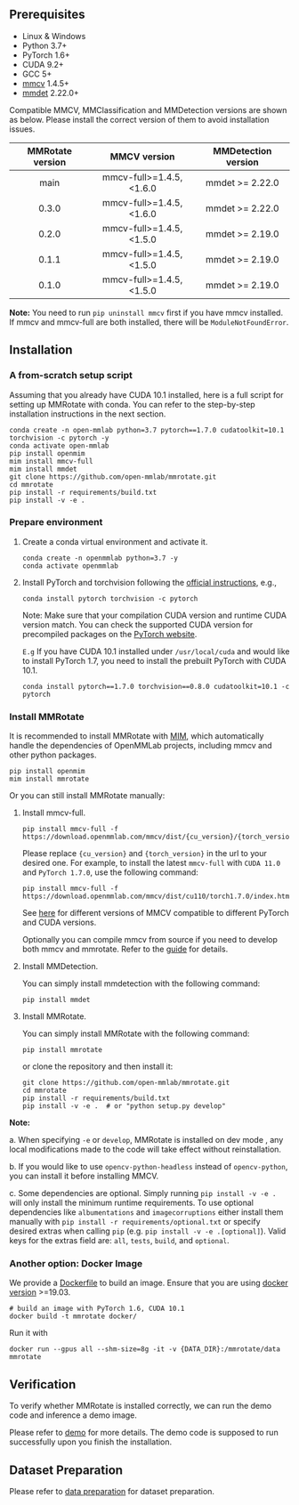 ## Prerequisites

- Linux & Windows
- Python 3.7+
- PyTorch 1.6+
- CUDA 9.2+
- GCC 5+
- [mmcv](https://mmcv.readthedocs.io/en/latest/get_started/installation.html) 1.4.5+
- [mmdet](https://mmdetection.readthedocs.io/en/latest/get_started.html#installation) 2.22.0+

Compatible MMCV, MMClassification and MMDetection versions are shown as below. Please install the correct version of
them to avoid installation issues.

| MMRotate version |       MMCV version       | MMDetection version |
|:----------------:|:------------------------:|:-------------------:|
|       main       | mmcv-full>=1.4.5, <1.6.0 |   mmdet >= 2.22.0   |
|      0.3.0       | mmcv-full>=1.4.5, <1.6.0 |   mmdet >= 2.22.0   |
|      0.2.0       | mmcv-full>=1.4.5, <1.5.0 |   mmdet >= 2.19.0   |
|      0.1.1       | mmcv-full>=1.4.5, <1.5.0 |   mmdet >= 2.19.0   |
|      0.1.0       | mmcv-full>=1.4.5, <1.5.0 |   mmdet >= 2.19.0   |

**Note:** You need to run `pip uninstall mmcv` first if you have mmcv installed.
If mmcv and mmcv-full are both installed, there will be `ModuleNotFoundError`.

## Installation

### A from-scratch setup script

Assuming that you already have CUDA 10.1 installed, here is a full script for setting up MMRotate with conda.
You can refer to the step-by-step installation instructions in the next section.

```shell
conda create -n open-mmlab python=3.7 pytorch==1.7.0 cudatoolkit=10.1 torchvision -c pytorch -y
conda activate open-mmlab
pip install openmim
mim install mmcv-full
mim install mmdet
git clone https://github.com/open-mmlab/mmrotate.git
cd mmrotate
pip install -r requirements/build.txt
pip install -v -e .
```

### Prepare environment

1. Create a conda virtual environment and activate it.

    ```shell
    conda create -n openmmlab python=3.7 -y
    conda activate openmmlab
    ```

2. Install PyTorch and torchvision following the [official instructions](https://pytorch.org/), e.g.,

    ```shell
    conda install pytorch torchvision -c pytorch
    ```

   Note: Make sure that your compilation CUDA version and runtime CUDA version match.
   You can check the supported CUDA version for precompiled packages on the [PyTorch website](https://pytorch.org/).

   `E.g` If you have CUDA 10.1 installed under `/usr/local/cuda` and would like to install
   PyTorch 1.7, you need to install the prebuilt PyTorch with CUDA 10.1.

    ```shell
    conda install pytorch==1.7.0 torchvision==0.8.0 cudatoolkit=10.1 -c pytorch
    ```

### Install MMRotate

It is recommended to install MMRotate with [MIM](https://github.com/open-mmlab/mim),
which automatically handle the dependencies of OpenMMLab projects, including mmcv and other python packages.

```shell
pip install openmim
mim install mmrotate
```

Or you can still install MMRotate manually:

1. Install mmcv-full.

    ```shell
    pip install mmcv-full -f https://download.openmmlab.com/mmcv/dist/{cu_version}/{torch_version}/index.html
    ```

   Please replace `{cu_version}` and `{torch_version}` in the url to your desired one. For example, to install the
   latest `mmcv-full` with `CUDA 11.0` and `PyTorch 1.7.0`, use the following command:

    ```shell
    pip install mmcv-full -f https://download.openmmlab.com/mmcv/dist/cu110/torch1.7.0/index.html
    ```

   See [here](https://github.com/open-mmlab/mmcv#installation) for different versions of MMCV compatible to different
   PyTorch and CUDA versions.

   Optionally you can compile mmcv from source if you need to develop both mmcv and mmrotate. Refer to
   the [guide](https://github.com/open-mmlab/mmcv#installation) for details.

2. Install MMDetection.

   You can simply install mmdetection with the following command:

    ```shell
    pip install mmdet
    ```

3. Install MMRotate.

   You can simply install MMRotate with the following command:

    ```shell
    pip install mmrotate
    ```

   or clone the repository and then install it:

    ```shell
    git clone https://github.com/open-mmlab/mmrotate.git
    cd mmrotate
    pip install -r requirements/build.txt
    pip install -v -e .  # or "python setup.py develop"

**Note:**

a. When specifying `-e` or `develop`, MMRotate is installed on dev mode
, any local modifications made to the code will take effect without reinstallation.

b. If you would like to use `opencv-python-headless` instead of `opencv-python`,
you can install it before installing MMCV.

c. Some dependencies are optional. Simply running `pip install -v -e .` will
only install the minimum runtime requirements. To use optional dependencies like `albumentations` and `imagecorruptions`
either install them manually with `pip install -r requirements/optional.txt` or specify desired extras when
calling `pip` (e.g. `pip install -v -e .[optional]`). Valid keys for the extras field are: `all`, `tests`, `build`,
and `optional`.

### Another option: Docker Image

We provide a [Dockerfile](https://github.com/open-mmlab/mmrotate/tree/main/docker/Dockerfile) to build an image. Ensure
that you are using [docker version](https://docs.docker.com/engine/install/) >=19.03.

```shell
# build an image with PyTorch 1.6, CUDA 10.1
docker build -t mmrotate docker/
```

Run it with

```shell
docker run --gpus all --shm-size=8g -it -v {DATA_DIR}:/mmrotate/data mmrotate
```

## Verification

To verify whether MMRotate is installed correctly, we can run the demo code and inference a demo image.

Please refer to [demo](https://github.com/open-mmlab/mmrotate/tree/main/demo)
for more details. The demo code is supposed to run successfully upon you finish the installation.

## Dataset Preparation

Please refer to [data preparation](https://github.com/open-mmlab/mmrotate/tree/main/tools/data) for dataset preparation.
